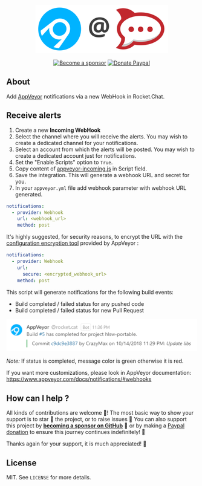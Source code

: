 <p align="center"><img height="128" src="https://github.com/crazy-max/rocketchat-appveyor/blob/master/res/rocketchat-appveyor.png"></p>

<p align="center">
  <a href="https://github.com/sponsors/crazy-max"><img src="https://img.shields.io/badge/sponsor-crazy--max-181717.svg?logo=github&style=flat-square" alt="Become a sponsor"></a>
  <a href="https://www.paypal.me/crazyws"><img src="https://img.shields.io/badge/donate-paypal-00457c.svg?logo=paypal&style=flat-square" alt="Donate Paypal"></a>
</p>

## About

Add [AppVeyor](https://www.appveyor.com) notifications via a new WebHook in Rocket.Chat.

## Receive alerts

1. Create a new **Incoming WebHook**
2. Select the channel where you will receive the alerts. You may wish to create a dedicated channel for your notifications.
3. Select an account from which the alerts will be posted. You may wish to create a dedicated account just for notifications.
4. Set the "Enable Scripts" option to `True`.
5. Copy content of [appveyor-incoming.js](src/appveyor-incoming.js) in Script field.
6. Save the integration. This will generate a webhook URL and secret for you.
7. In your `appveyor.yml` file add webhook parameter with webhook URL generated.

```yaml
notifications:
  - provider: Webhook
    url: <webhook_url>
    method: post
```

It's highly suggested, for security reasons, to encrypt the URL with the [configuration encryption tool](https://ci.appveyor.com/tools/encrypt) provided by AppVeyor :

```yaml
notifications:
  - provider: Webhook
    url:
      secure: <encrypted_webhook_url>
    method: post
```

This script will generate notifications for the following build events:

- Build completed / failed status for any pushed code
- Build completed / failed status for new Pull Request

![Screenshot of messages generated by AppVeyor integration script](res/screenshot.png)

*Note:* If status is completed, message color is green otherwise it is red.

If you want more customizations, please look in AppVeyor documentation: <https://www.appveyor.com/docs/notifications/#webhooks>

## How can I help ?

All kinds of contributions are welcome :raised_hands:! The most basic way to show your support is to star :star2: the project, or to raise issues :speech_balloon: You can also support this project by [**becoming a sponsor on GitHub**](https://github.com/sponsors/crazy-max) :clap: or by making a [Paypal donation](https://www.paypal.me/crazyws) to ensure this journey continues indefinitely! :rocket:

Thanks again for your support, it is much appreciated! :pray:

## License

MIT. See `LICENSE` for more details.
